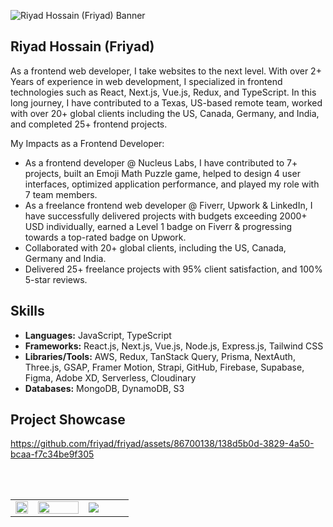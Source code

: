 ![Riyad Hossain (Friyad) Banner](https://github.com/friyad/friyad/assets/86700138/f92a4aa5-9747-4145-bc26-af9000965789)


## Riyad Hossain (Friyad)

As a frontend web developer, I take websites to the next level. With over 2+ Years of experience in web development, I specialized in frontend technologies such as React, Next.js, Vue.js, Redux, and TypeScript. In this long journey, I have contributed to a Texas, US-based remote team, worked with over 20+ global clients including the US, Canada, Germany, and India, and completed 25+ frontend projects.

My Impacts as a Frontend Developer:
- As a frontend developer @ Nucleus Labs, I have contributed to 7+ projects, built an Emoji Math Puzzle game, helped to design 4 user interfaces, optimized application performance, and played my role with 7 team members.
- As a freelance frontend web developer @ Fiverr, Upwork & LinkedIn, I have successfully delivered projects with budgets exceeding 2000+ USD individually, earned a Level 1 badge on Fiverr & progressing towards a top-rated badge on Upwork.
- Collaborated with 20+ global clients, including the US, Canada, Germany and India.
- Delivered 25+ freelance projects with 95% client satisfaction, and 100% 5-star reviews.

## Skills
- **Languages:** JavaScript, TypeScript
- **Frameworks:** React.js, Next.js, Vue.js, Node.js, Express.js, Tailwind CSS
- **Libraries/Tools:** AWS, Redux, TanStack Query, Prisma, NextAuth, Three.js, GSAP, Framer Motion, Strapi, GitHub,
Firebase, Supabase, Figma, Adobe XD, Serverless, Cloudinary
- **Databases:** MongoDB, DynamoDB, S3


## Project Showcase

https://github.com/friyad/friyad/assets/86700138/138d5b0d-3829-4a50-bcaa-f7c34be9f305




<br/><br/>

<table border="0px" align="center">
<tr>
 <td width="19%">
    <picture>
     <source media="(prefers-color-scheme: dark)" srcset="https://github-readme-stats.vercel.app/api/top-langs/?username=friyad&theme=chartreuse-dark&show_icons=true" />
     <img src='https://github-readme-stats.vercel.app/api/top-langs/?username=friyad&theme=default&show_icons=true' width='100%' height='auto'>
    </picture>
 </td>
 <td>
  <picture>
    <source media="(prefers-color-scheme: dark)" srcset="https://github-readme-stats.vercel.app/api?username=friyad&theme=chartreuse-dark&show_icons=true" />
    <img src='https://github-readme-stats.vercel.app/api?username=friyad&theme=default&show_icons=true' width='100%' height='auto'>
   </picture>
 </td>
  <td>
  <picture>
    <source media="(prefers-color-scheme: dark)" srcset="https://streak-stats.demolab.com?user=friyad&theme=dark" />
    <img src="https://streak-stats.demolab.com?user=friyad&theme=default" />
  </picture>
 </td>
</tr>
</table>

